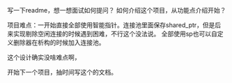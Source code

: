 写一下readme，想一想面试如何提问？ 如何介绍这个项目，从功能点介绍开始？  



项目难点：一开始直接全部使用智能指针。连接池里面保存shared_ptr，但是后来实现剔除空闲连接的时候遇到困难，不行这个没法说。  全部使用sp也可以自定义删除器在析构的时候加入连接池。



这个设计确实没啥难点啊，



开始下一个项目，抽时间写这个的文档。